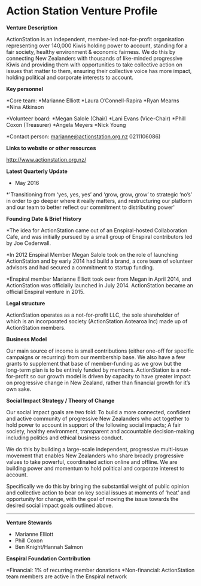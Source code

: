 # Action Station Venture Profile

**Venture Description**

ActionStation is an independent, member-led not-for-profit organisation representing over 140,000 Kiwis holding power to account, standing for a fair society, healthy environment & economic fairness. We do this by connecting New Zealanders with thousands of like-minded progressive Kiwis and providing them with opportunities to take collective action on issues that matter to them, ensuring their collective voice has more impact, holding political and corporate interests to account.


**Key personnel**

*Core team:
*Marianne Elliott 
*Laura O’Connell-Rapira 
*Ryan Mearns
*Nina Atkinson

*Volunteer board:
*Megan Salole (Chair)
*Lani Evans (Vice-Chair)
*Phill Coxon (Treasurer)
*Angela Meyers
*Nick Young

*Contact person: marianne@actionstation.org.nz 0211106086)

**Links to website or other resources**

http://www.actionstation.org.nz/

**Latest Quarterly Update**

* May 2016

*'Transitioning from ‘yes, yes, yes’ and ‘grow, grow, grow’ to strategic ‘no’s’ in order to go deeper where it really matters, and restructuring our platform and our team to better reflect our commitment to distributing power'

**Founding Date & Brief History**

*The idea for ActionStation came out of an Enspiral-hosted Collaboration Cafe, and was initially pursued by a small group of Enspiral contributors led by Joe Cederwall. 

*In 2012 Enspiral Member Megan Salole took on the role of launching ActionStation and by early 2014 had build a brand, a core team of volunteer advisors and had secured a commitment to startup funding. 

*Enspiral member Marianne Elliott took over from Megan in April 2014, and ActionStation was officially launched in July 2014. ActionStation became an official Enspiral venture in 2015. 

**Legal structure**

ActionStation operates as a not-for-profit LLC, the sole shareholder of which is an incorporated society (ActionStation Aotearoa Inc) made up of ActionStation members.

**Business Model**

Our main source of income is small contributions (either one-off for specific campaigns or recurring) from our membership base. We also have a few grants to supplement that base of member-funding as we grow but the long-term plan is to be entirely funded by members. 
ActionStation is a not-for-profit so our growth model is driven by capacity to have greater impact on progressive change in New Zealand, rather than financial growth for it’s own sake. 

**Social Impact Strategy / Theory of Change**

Our social impact goals are two fold:
To build a more connected, confident and active community of progressive New Zealanders who act together to hold power to account in support of the following social impacts;
A fair society, healthy environment, transparent and accountable decision-making including politics and ethical business conduct. 

We do this by building a large-scale independent, progressive multi-issue movement that enables New Zealanders who share broadly progressive values to take powerful, coordinated action online and offline. We are building power and momentum to hold political and corporate interest to account. 

Specifically we do this by bringing the substantial weight of public opinion and collective action to bear on key social issues at moments of ‘heat’ and opportunity for change, with the goal of moving the issue towards the desired social impact goals outlined above. 

---

**Venture Stewards** 

* Marianne Elliott
* Phill Coxon
* Ben Knight/Hannah Salmon


**Enspiral Foundation Contribution**

*Financial: 1% of recurring member donations
*Non-financial: ActionStation team members are active in the Enspiral network


